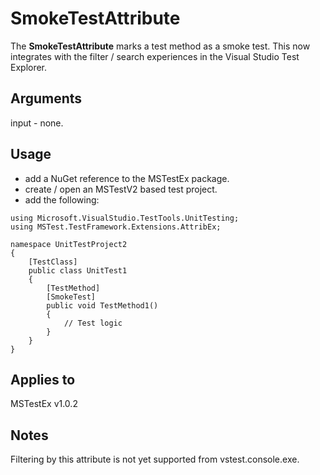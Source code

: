 # SmokeTestAttribute
The __SmokeTestAttribute__ marks a test method as a smoke test.
This now integrates with the filter / search experiences in the Visual Studio Test Explorer.

## Arguments
input - none.

## Usage
- add a NuGet reference to the MSTestEx package.
- create / open an MSTestV2 based test project.
- add the following:
```
using Microsoft.VisualStudio.TestTools.UnitTesting;
using MSTest.TestFramework.Extensions.AttribEx;

namespace UnitTestProject2
{
    [TestClass]
    public class UnitTest1
    {
        [TestMethod]
        [SmokeTest]
        public void TestMethod1()
        {
            // Test logic
        }
    }
}
```

## Applies to
MSTestEx v1.0.2

## Notes
Filtering by this attribute is not yet supported from vstest.console.exe.